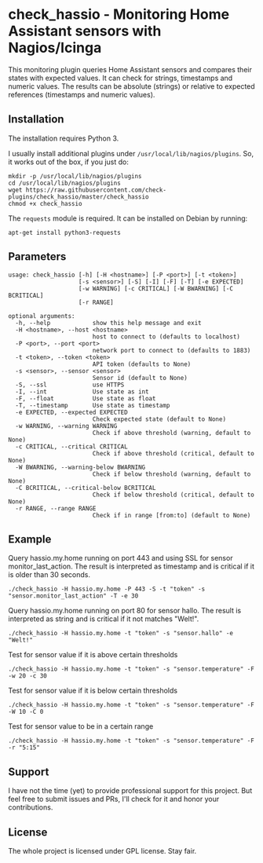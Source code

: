 # check_hassio - Monitoring Home Assistant sensors with Nagios/Icinga

This monitoring plugin queries Home Assistant sensors and compares their states with expected values.
It can check for strings, timestamps and numeric values.
The results can be absolute (strings) or relative to expected references (timestamps and numeric values).

## Installation

The installation requires Python 3.

I usually install additional plugins under `/usr/local/lib/nagios/plugins`.
So, it works out of the box, if you just do:

```
mkdir -p /usr/local/lib/nagios/plugins
cd /usr/local/lib/nagios/plugins
wget https://raw.githubusercontent.com/check-plugins/check_hassio/master/check_hassio
chmod +x check_hassio
```

The `requests` module is required.
It can be installed on Debian by running:

```
apt-get install python3-requests
```

## Parameters

```
usage: check_hassio [-h] [-H <hostname>] [-P <port>] [-t <token>]
                    [-s <sensor>] [-S] [-I] [-F] [-T] [-e EXPECTED]
                    [-w WARNING] [-c CRITICAL] [-W BWARNING] [-C BCRITICAL]
                    [-r RANGE]

optional arguments:
  -h, --help            show this help message and exit
  -H <hostname>, --host <hostname>
                        host to connect to (defaults to localhost)
  -P <port>, --port <port>
                        network port to connect to (defaults to 1883)
  -t <token>, --token <token>
                        API token (defaults to None)
  -s <sensor>, --sensor <sensor>
                        Sensor id (default to None)
  -S, --ssl             use HTTPS
  -I, --int             Use state as int
  -F, --float           Use state as float
  -T, --timestamp       Use state as timestamp
  -e EXPECTED, --expected EXPECTED
                        Check expected state (default to None)
  -w WARNING, --warning WARNING
                        Check if above threshold (warning, default to None)
  -c CRITICAL, --critical CRITICAL
                        Check if above threshold (critical, default to None)
  -W BWARNING, --warning-below BWARNING
                        Check if below threshold (warning, default to None)
  -C BCRITICAL, --critical-below BCRITICAL
                        Check if below threshold (critical, default to None)
  -r RANGE, --range RANGE
                        Check if in range [from:to] (default to None)
```

## Example

Query hassio.my.home running on port 443 and using SSL for sensor monitor_last_action.
The result is interpreted as timestamp and is critical if it is older than 30 seconds.

```
./check_hassio -H hassio.my.home -P 443 -S -t "token" -s "sensor.monitor_last_action" -T -e 30
```

Query hassio.my.home running on port 80 for sensor hallo.
The result is interpreted as string and is critical if it not matches "Welt!".

```
./check_hassio -H hassio.my.home -t "token" -s "sensor.hallo" -e "Welt!"
```

Test for sensor value if it is above certain thresholds

```
./check_hassio -H hassio.my.home -t "token" -s "sensor.temperature" -F -w 20 -c 30
```

Test for sensor value if it is below certain thresholds

```
./check_hassio -H hassio.my.home -t "token" -s "sensor.temperature" -F -W 10 -C 0
```

Test for sensor value to be in a certain range

```
./check_hassio -H hassio.my.home -t "token" -s "sensor.temperature" -F -r "5:15"
```

## Support

I have not the time (yet) to provide professional support for this project.
But feel free to submit issues and PRs, I'll check for it and honor your contributions.

## License

The whole project is licensed under GPL license. Stay fair.
